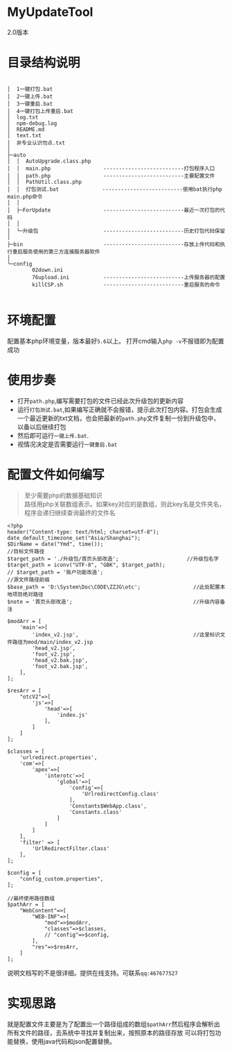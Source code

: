 # MyUpdateTool
2.0版本


# 目录结构说明
```

│  1一键打包.bat
│  2一键上传.bat
│  3一键重启.bat
│  4一键打包上传重启.bat
│  log.txt
│  npm-debug.log
│  README.md
│  text.txt
│  非专业认识勿点.txt
│  
├─auto
│  │  AutoUpgrade.class.php    
│  │  main.php                 --------------------------打包程序入口 
│  │  path.php                 --------------------------主要配置文件
│  │  PathUtil.class.php
│  │  打包测试.bat              --------------------------使用bat执行php main.php命令
│  │      
│  ├─ForUpdate                 --------------------------最近一次打包的代码
│  │                      
│  └─升级包                     --------------------------历史打包代码保留
│                              
├─bin                          --------------------------存放上传代码和执行重启服务使用的第三方连接服务器软件
│      
└─config
        02down.ini              
        76upload.ini           --------------------------上传服务器的配置
        killCSP.sh             --------------------------重启服务的命令
        
```

# 环境配置
配置基本php环境变量，版本最好`5.6`以上。
打开cmd输入`php -v`不报错即为配置成功

# 使用步奏
- 打开`path.php`,编写需要打包的文件已经此次升级包的更新内容
- 运行`打包测试.bat`,如果编写正确就不会报错，提示此次打包内容。打包会生成一个最近更新的txt文档，也会把最新的`path.php`文件复制一份到升级包中，以备以后继续打包
- 然后即可运行`一键上传.bat`.
- 视情况决定是否需要运行`一键重启.bat`

# 配置文件如何编写
> 至少需要php的数据基础知识  
路径用php关联数组表示。如果key对应的是数组，则此key名是文件夹名，程序会递归继续查询最终的文件名
```
<?php
header("Content-type: text/html; charset=utf-8"); 
date_default_timezone_set("Asia/Shanghai");
$DirName = date("Ymd", time()); 
//目标文件路径    
$target_path = './升级包/首页头部改造';                      //升级包名字
$target_path = iconv("UTF-8", "GBK", $target_path); 
// $target_path = '账户功能改造';
//源文件路径前缀
$base_path = 'D:\System\Doc\CODE\ZZJG\otc';                 //此处配置本地项目绝对路径
$note = '首页头部改造';                                       //升级内容备注

$modArr = [
    'main'=>[
        'index_v2.jsp',                                     //这里标识文件路径为mod/main/index_v2.jsp
        'head_v2.jsp',
        'foot_v2.jsp',
        'head_v2.bak.jsp',
        'foot_v2.bak.jsp',
    ],
];

$resArr = [
    "otcV2"=>[
        'js'=>[
            'head'=>[
                'index.js'
            ],
        ]
    ]
];

$classes = [
    'urlredirect.properties',
    'com'=>[
        'apex'=>[
            'interotc'=>[
                'global'=>[
                    'config'=>[
                        'UrlredirectConfig.class'
                    ],
                    'Constants$WebApp.class',
                    'Constants.class'
                ]
            ]
        ]
    ],
    'filter' => [
        'UrlRedirectFilter.class'
    ],
];

$config = [
    "config_custom.properties",
];

//最终使用路径数组
$pathArr = [
    "WebContent"=>[
        "WEB-INF"=>[
            "mod"=>$modArr,
            "classes"=>$classes,
            // "config"=>$config,
        ],
        "res"=>$resArr,
    ]
];
```

说明文档写的不是很详细。提供在线支持。可联系`qq:467677527`

# 实现思路
就是配置文件主要是为了配置出一个路径组成的数组`$pathArr`然后程序会解析出所有文件的路径，去系统中寻找并复制出来，按照原本的路径存放
可以将打包功能替换，使用java代码和json配置替换。
